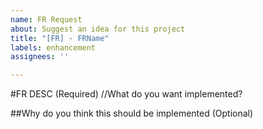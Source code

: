 ```yaml
---
name: FR Request
about: Suggest an idea for this project
title: "[FR] - FRName"
labels: enhancement
assignees: ''

---
```


#FR DESC (Required)
//What do you want implemented?

##Why do you think this should be implemented (Optional)
